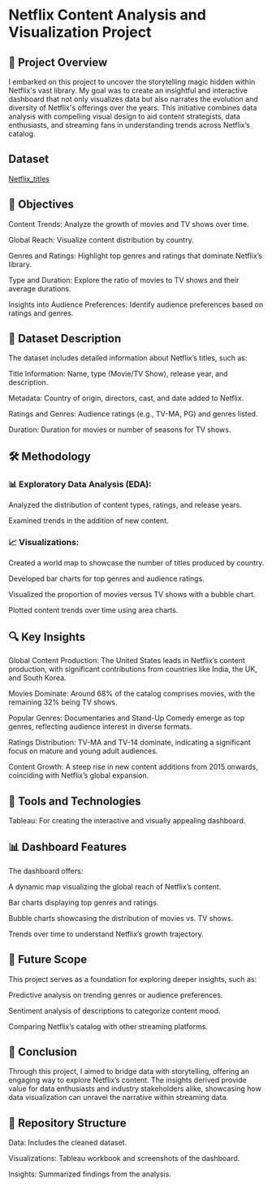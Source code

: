 # Netflix Content Analysis and Visualization Project

## 🚀 Project Overview

I embarked on this project to uncover the storytelling magic hidden within Netflix's vast library. My goal was to create an insightful and interactive dashboard that not only visualizes data but also narrates the evolution and diversity of Netflix's offerings over the years. This initiative combines data analysis with compelling visual design to aid content strategists, data enthusiasts, and streaming fans in understanding trends across Netflix’s catalog.

## Dataset 
<a href = "https://github.com/Soniaranvir/netflix_tableau_dashboard/blob/main/netflix_titles.csv"> Netflix_titles </a>

## 🎯 Objectives

Content Trends: Analyze the growth of movies and TV shows over time.

Global Reach: Visualize content distribution by country.

Genres and Ratings: Highlight top genres and ratings that dominate Netflix’s library.

Type and Duration: Explore the ratio of movies to TV shows and their average durations.

Insights into Audience Preferences: Identify audience preferences based on ratings and genres.

## 📂 Dataset Description

The dataset includes detailed information about Netflix’s titles, such as:

Title Information: Name, type (Movie/TV Show), release year, and description.

Metadata: Country of origin, directors, cast, and date added to Netflix.

Ratings and Genres: Audience ratings (e.g., TV-MA, PG) and genres listed.

Duration: Duration for movies or number of seasons for TV shows.

## 🛠️ Methodology

### 📊 Exploratory Data Analysis (EDA):

Analyzed the distribution of content types, ratings, and release years.

Examined trends in the addition of new content.

### 📈 Visualizations:

Created a world map to showcase the number of titles produced by country.

Developed bar charts for top genres and audience ratings.

Visualized the proportion of movies versus TV shows with a bubble chart.

Plotted content trends over time using area charts.

## 🔍 Key Insights

Global Content Production: The United States leads in Netflix’s content production, with significant contributions from countries like India, the UK, and South Korea.

Movies Dominate: Around 68% of the catalog comprises movies, with the remaining 32% being TV shows.

Popular Genres: Documentaries and Stand-Up Comedy emerge as top genres, reflecting audience interest in diverse formats.

Ratings Distribution: TV-MA and TV-14 dominate, indicating a significant focus on mature and young adult audiences.

Content Growth: A steep rise in new content additions from 2015 onwards, coinciding with Netflix’s global expansion.

## 🧰 Tools and Technologies

Tableau: For creating the interactive and visually appealing dashboard.

## 📊 Dashboard Features

The dashboard offers:

A dynamic map visualizing the global reach of Netflix’s content.

Bar charts displaying top genres and ratings.

Bubble charts showcasing the distribution of movies vs. TV shows.

Trends over time to understand Netflix’s growth trajectory.

## 🔮 Future Scope

This project serves as a foundation for exploring deeper insights, such as:

Predictive analysis on trending genres or audience preferences.

Sentiment analysis of descriptions to categorize content mood.

Comparing Netflix’s catalog with other streaming platforms.

## 🏁 Conclusion

Through this project, I aimed to bridge data with storytelling, offering an engaging way to explore Netflix’s content. The insights derived provide value for data enthusiasts and industry stakeholders alike, showcasing how data visualization can unravel the narrative within streaming data.

## 📁 Repository Structure

Data: Includes the cleaned dataset.

Visualizations: Tableau workbook and screenshots of the dashboard.

Insights: Summarized findings from the analysis.

